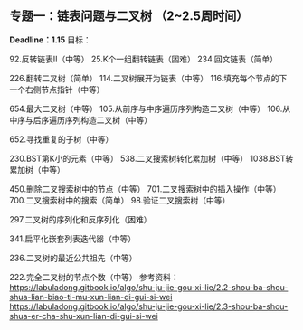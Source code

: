 ## 专题一：链表问题与二叉树 （2~2.5周时间） 
**Deadline：1.15**
目标：

92.反转链表II（中等）
25.K个一组翻转链表（困难）
234.回文链表（简单）

226.翻转二叉树（简单）
114.二叉树展开为链表（中等）
116.填充每个节点的下一个右侧节点指针（中等）

654.最大二叉树（中等）
105.从前序与中序遍历序列构造二叉树（中等）
106.从中序与后序遍历序列构造二叉树（中等）

652.寻找重复的子树（中等）

230.BST第K小的元素（中等）
538.二叉搜索树转化累加树（中等）
1038.BST转累加树（中等）

450.删除二叉搜索树中的节点（中等）
701.二叉搜索树中的插入操作（中等）
700.二叉搜索树中的搜索（简单）
98.验证二叉搜索树（中等）

297.二叉树的序列化和反序列化（困难）

341.扁平化嵌套列表迭代器（中等）

236.二叉树的最近公共祖先（中等）

222.完全二叉树的节点个数（中等）
参考资料：https://labuladong.gitbook.io/algo/shu-ju-jie-gou-xi-lie/2.2-shou-ba-shou-shua-lian-biao-ti-mu-xun-lian-di-gui-si-wei
https://labuladong.gitbook.io/algo/shu-ju-jie-gou-xi-lie/2.3-shou-ba-shou-shua-er-cha-shu-xun-lian-di-gui-si-wei